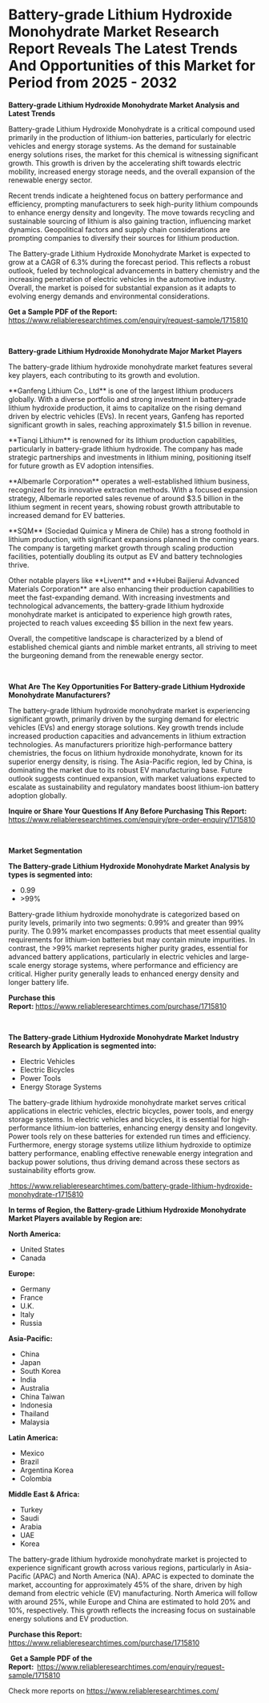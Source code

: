 <p><h1>Battery-grade Lithium Hydroxide Monohydrate Market Research Report Reveals The Latest Trends And Opportunities of this Market for Period from 2025 - 2032</h1></p><p><strong>Battery-grade Lithium Hydroxide Monohydrate Market Analysis and Latest Trends</strong></p>
<p><p>Battery-grade Lithium Hydroxide Monohydrate is a critical compound used primarily in the production of lithium-ion batteries, particularly for electric vehicles and energy storage systems. As the demand for sustainable energy solutions rises, the market for this chemical is witnessing significant growth. This growth is driven by the accelerating shift towards electric mobility, increased energy storage needs, and the overall expansion of the renewable energy sector.</p><p>Recent trends indicate a heightened focus on battery performance and efficiency, prompting manufacturers to seek high-purity lithium compounds to enhance energy density and longevity. The move towards recycling and sustainable sourcing of lithium is also gaining traction, influencing market dynamics. Geopolitical factors and supply chain considerations are prompting companies to diversify their sources for lithium production. </p><p>The Battery-grade Lithium Hydroxide Monohydrate Market is expected to grow at a CAGR of 6.3% during the forecast period. This reflects a robust outlook, fueled by technological advancements in battery chemistry and the increasing penetration of electric vehicles in the automotive industry. Overall, the market is poised for substantial expansion as it adapts to evolving energy demands and environmental considerations.</p></p>
<p><strong>Get a Sample PDF of the Report:&nbsp;</strong> <a href="https://www.reliableresearchtimes.com/enquiry/request-sample/1715810?utm_campaign=2006&utm_medium=2&utm_source=Github&utm_content=ia&utm_term=28032025&utm_id=battery-grade-lithium-hydroxide-monohydrate">https://www.reliableresearchtimes.com/enquiry/request-sample/1715810</a></p>
<p>&nbsp;</p>
<p><strong>Battery-grade Lithium Hydroxide Monohydrate Major Market Players</strong></p>
<p><p>The battery-grade lithium hydroxide monohydrate market features several key players, each contributing to its growth and evolution. </p><p>**Ganfeng Lithium Co., Ltd** is one of the largest lithium producers globally. With a diverse portfolio and strong investment in battery-grade lithium hydroxide production, it aims to capitalize on the rising demand driven by electric vehicles (EVs). In recent years, Ganfeng has reported significant growth in sales, reaching approximately $1.5 billion in revenue.</p><p>**Tianqi Lithium** is renowned for its lithium production capabilities, particularly in battery-grade lithium hydroxide. The company has made strategic partnerships and investments in lithium mining, positioning itself for future growth as EV adoption intensifies. </p><p>**Albemarle Corporation** operates a well-established lithium business, recognized for its innovative extraction methods. With a focused expansion strategy, Albemarle reported sales revenue of around $3.5 billion in the lithium segment in recent years, showing robust growth attributable to increased demand for EV batteries.</p><p>**SQM** (Sociedad Química y Minera de Chile) has a strong foothold in lithium production, with significant expansions planned in the coming years. The company is targeting market growth through scaling production facilities, potentially doubling its output as EV and battery technologies thrive.</p><p>Other notable players like **Livent** and **Hubei Baijierui Advanced Materials Corporation** are also enhancing their production capabilities to meet the fast-expanding demand. With increasing investments and technological advancements, the battery-grade lithium hydroxide monohydrate market is anticipated to experience high growth rates, projected to reach values exceeding $5 billion in the next few years.</p><p>Overall, the competitive landscape is characterized by a blend of established chemical giants and nimble market entrants, all striving to meet the burgeoning demand from the renewable energy sector.</p></p>
<p>&nbsp;</p>
<p><strong>What Are The Key Opportunities For Battery-grade Lithium Hydroxide Monohydrate Manufacturers?</strong></p>
<p><p>The battery-grade lithium hydroxide monohydrate market is experiencing significant growth, primarily driven by the surging demand for electric vehicles (EVs) and energy storage solutions. Key growth trends include increased production capacities and advancements in lithium extraction technologies. As manufacturers prioritize high-performance battery chemistries, the focus on lithium hydroxide monohydrate, known for its superior energy density, is rising. The Asia-Pacific region, led by China, is dominating the market due to its robust EV manufacturing base. Future outlook suggests continued expansion, with market valuations expected to escalate as sustainability and regulatory mandates boost lithium-ion battery adoption globally.</p></p>
<p><strong>Inquire or Share Your Questions If Any Before Purchasing This Report:</strong> <a href="https://www.reliableresearchtimes.com/enquiry/pre-order-enquiry/1715810?utm_campaign=2006&utm_medium=2&utm_source=Github&utm_content=ia&utm_term=28032025&utm_id=battery-grade-lithium-hydroxide-monohydrate">https://www.reliableresearchtimes.com/enquiry/pre-order-enquiry/1715810</a></p>
<p>&nbsp;</p>
<p><strong>Market Segmentation</strong></p>
<p><strong>The Battery-grade Lithium Hydroxide Monohydrate Market Analysis by types is segmented into:</strong></p>
<p><ul><li>0.99</li><li>>99%</li></ul></p>
<p><p>Battery-grade lithium hydroxide monohydrate is categorized based on purity levels, primarily into two segments: 0.99% and greater than 99% purity. The 0.99% market encompasses products that meet essential quality requirements for lithium-ion batteries but may contain minute impurities. In contrast, the >99% market represents higher purity grades, essential for advanced battery applications, particularly in electric vehicles and large-scale energy storage systems, where performance and efficiency are critical. Higher purity generally leads to enhanced energy density and longer battery life.</p></p>
<p><strong>Purchase this Report:&nbsp;</strong><a href="https://www.reliableresearchtimes.com/purchase/1715810?utm_campaign=2006&utm_medium=2&utm_source=Github&utm_content=ia&utm_term=28032025&utm_id=battery-grade-lithium-hydroxide-monohydrate">https://www.reliableresearchtimes.com/purchase/1715810</a></p>
<p>&nbsp;</p>
<p><strong>The Battery-grade Lithium Hydroxide Monohydrate Market Industry Research by Application is segmented into:</strong></p>
<p><ul><li>Electric Vehicles</li><li>Electric Bicycles</li><li>Power Tools</li><li>Energy Storage Systems</li></ul></p>
<p><p>The battery-grade lithium hydroxide monohydrate market serves critical applications in electric vehicles, electric bicycles, power tools, and energy storage systems. In electric vehicles and bicycles, it is essential for high-performance lithium-ion batteries, enhancing energy density and longevity. Power tools rely on these batteries for extended run times and efficiency. Furthermore, energy storage systems utilize lithium hydroxide to optimize battery performance, enabling effective renewable energy integration and backup power solutions, thus driving demand across these sectors as sustainability efforts grow.</p></p>
<p><a href="https://www.reliableresearchtimes.com/battery-grade-lithium-hydroxide-monohydrate-r1715810?utm_campaign=2006&utm_medium=2&utm_source=Github&utm_content=ia&utm_term=28032025&utm_id=battery-grade-lithium-hydroxide-monohydrate">&nbsp;https://www.reliableresearchtimes.com/battery-grade-lithium-hydroxide-monohydrate-r1715810</a></p>
<p><strong>In terms of Region, the Battery-grade Lithium Hydroxide Monohydrate Market Players available by Region are:</strong></p>
<p>
    <p> <strong> North America: </strong>
        <ul>
            <li>United States</li>
            <li>Canada</li>
        </ul>
        </p> 
    <p> <strong> Europe: </strong>
        <ul>
            <li>Germany</li>
            <li>France</li>
            <li>U.K.</li>
            <li>Italy</li>
            <li>Russia</li>
        </ul>
        </p> 
    <p> <strong> Asia-Pacific: </strong>
        <ul>
            <li>China</li>
            <li>Japan</li>
            <li>South Korea</li>
            <li>India</li>
            <li>Australia</li>
            <li>China Taiwan</li>
            <li>Indonesia</li>
            <li>Thailand</li>
            <li>Malaysia</li>
        </ul>
        </p> 
    <p> <strong> Latin America: </strong>
        <ul>
            <li>Mexico</li>
            <li>Brazil</li>
            <li>Argentina Korea</li>
            <li>Colombia</li>
        </ul>
        </p> 
    <p> <strong> Middle East & Africa: </strong>
        <ul>
            <li>Turkey</li>
            <li>Saudi</li>
            <li>Arabia</li>
            <li>UAE</li>
            <li>Korea</li>
        </ul>
    </p>
    </p>
<p><p>The battery-grade lithium hydroxide monohydrate market is projected to experience significant growth across various regions, particularly in Asia-Pacific (APAC) and North America (NA). APAC is expected to dominate the market, accounting for approximately 45% of the share, driven by high demand from electric vehicle (EV) manufacturing. North America will follow with around 25%, while Europe and China are estimated to hold 20% and 10%, respectively. This growth reflects the increasing focus on sustainable energy solutions and EV production.</p></p>
<p><strong>Purchase this Report: </strong><a href="https://www.reliableresearchtimes.com/purchase/1715810?utm_campaign=2006&utm_medium=2&utm_source=Github&utm_content=ia&utm_term=28032025&utm_id=battery-grade-lithium-hydroxide-monohydrate">https://www.reliableresearchtimes.com/purchase/1715810</a></p>
<p>&nbsp;<strong>Get a Sample PDF of the Report:&nbsp;&nbsp;</strong><a href="https://www.reliableresearchtimes.com/enquiry/request-sample/1715810?utm_campaign=2006&utm_medium=2&utm_source=Github&utm_content=ia&utm_term=28032025&utm_id=battery-grade-lithium-hydroxide-monohydrate">https://www.reliableresearchtimes.com/enquiry/request-sample/1715810</a></p>
<p><strong></strong></p>
<p>Check more reports on <a href="https://www.reliableresearchtimes.com/?utm_campaign=2006&utm_medium=2&utm_source=Github&utm_content=ia&utm_term=28032025&utm_id=battery-grade-lithium-hydroxide-monohydrate">https://www.reliableresearchtimes.com/</a></p>